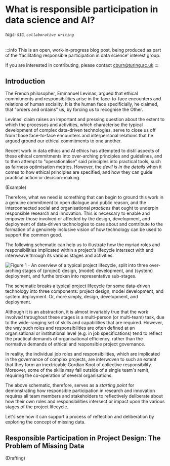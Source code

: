 # What is responsible participation in data science and AI?

###### tags: `SIG`, `collaborative writing`

:::info
This is an open, work-in-progress blog post, being produced as part of the 'facilitating responsible participation in data science' interest group. 

If you are interested in contributing, please contact cburr@turing.ac.uk
:::

## Introduction

The French philosopher, Emmanuel Levinas, argued that ethical commitments and responsibilities arise in the face-to-face encounters and relations of human sociality. It is the human face specificially, he claimed, that "orders and ordains" us, by forcing us to recognise the Other. 

Levinas' claim raises an important and pressing question about the extent to which the processes and activities, which characterise the typical development of complex data-driven technologies, serve to close us off from those face-to-face encounters and interpersonal relations that he argued ground our ethical commitments to one another. 

Recent work in data ethics and AI ethics has attempted to distil aspects of these ethical commitments into over-arching principles and guidelines, and to then attempt to "operationalise" said principles into practical tools, such as fairness optimisation metrics. However, the *devil is in the details* when it comes to how ethical principles are specified, and how they can guide practical action or decision-making. 

(Example)

Therefore, what we need is something that can begin to ground this work in a genuine commitment to open dialogue and public reason, and the interconnected social and organisational *practices* that ought to underpin responsible research and innovation. This is necessary to enable and empower those involved or affected by the design, development, and deployment of data-driven technologies to care about and contribute to the formation of a genuinely inclusive vision of how technology can be used to support the common good. 

The following schematic can help us to illustrate how the myriad roles and responsibilities implicated within a project's lifecycle intersect with and interweave through its various stages and activities.

![Figure 1 - An overview of a typical project lifecycle, split into three over-arching stages of (project) design, (model) development, and (system) deployment, and furthe broken into representative sub-stages. ](https://i.imgur.com/KDI6CPY.png)

The schematic breaks a typical project lifecycle for some data-driven technology into three components: project design, model development, and system deployment. Or, more simply, design, development, and deployment. 

Although it is an abstraction, it is almost invariably true that the work involved throughout these stages is a multi-person (or multi-team) task, due to the wide-ranging set of skills and capabilities that are required. However, the way such roles and responsibilities are often defined at an organisational or institutional level (e.g. in job specifications) tend to reflect the practical demands of organisational efficiency, rather than the normative demands of ethical and responsible project governance. 

In reality, the individual job roles and responsibilities, which are implicated in the governance of complex projects, are interwoven to such an extent that they form an inextricable Gordian Knot of collective responsibility. Moreover, some of the skills may fall outside of a single team's remit, requiring the co-operation of several organisations. 

The above schematic, therefore, serves as a *starting point* for demonstrating how responsible participation in research and innovation requires all team members and stakeholders to reflectively deliberate about how their own roles and responsibilities intersect or impact upon the various stages of the project lifecycle. 

Let's see how it can support a process of reflection and deliberation by exploring the concept of missing data.

## Responsible Participation in Project Design: The Problem of Missing Data

(Drafting)